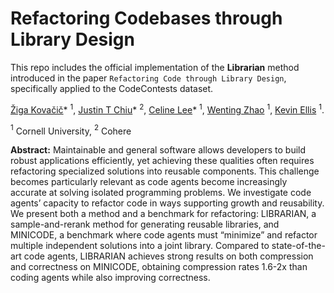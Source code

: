 # Refactoring Codebases through Library Design
This repo includes the official implementation of the **Librarian** method introduced in the paper `Refactoring Code through Library Design`, specifically applied to the CodeContests dataset.

[Žiga Kovačič](https://zzigak.github.io/)\* $^{1}$, [Justin T Chiu](https://justinchiu.netlify.app/)\* $^{2}$, [Celine Lee](https://celine-lee.github.io/)\* $^{1}$, [Wenting Zhao](https://wenting-zhao.github.io/) $^1$, [Kevin Ellis](https://www.cs.cornell.edu/~ellisk/) $^1$.<br>

$^1$ Cornell University, $^2$ Cohere


**Abstract:**
Maintainable and general software allows developers to build robust applications efficiently, yet achieving these qualities often requires refactoring specialized solutions into reusable components. This challenge becomes particularly relevant as code agents become increasingly accurate at solving isolated programming problems. We investigate code agents’ capacity to refactor code in ways supporting growth and reusability. We present both a method and a benchmark for refactoring: LIBRARIAN, a sample-and-rerank method for generating reusable libraries, and MINICODE, a benchmark where code agents must “minimize” and refactor multiple independent solutions into a joint library. Compared to state-of-the-art code agents, LIBRARIAN achieves strong results on both compression and correctness on MINICODE, obtaining compression rates 1.6-2x than coding agents while also improving correctness.
